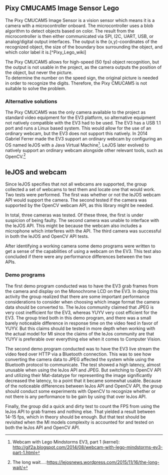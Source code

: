 ## Pixy CMUCAM5 Image Sensor Lego
The Pixy CMUCAM5 Image Sensor is a vision sensor which means it is a camera with a microcontroller onboard. The microcontroller uses a blob algorithm to detect objects based on color. The result from the microcontroller is then either communicated via SPI, I2C, UART, USB, or analog/digital output interfaces. The output is the (x,y)-coordinates of the recognized object, the size of the boundary box surrounding the object, and which color label it is.[^Pixy_Lego_wiki]

The Pixy CMUCAM5 allows for high-speed (50 fps) object recognition, but the output is not usable in the project, as the camera outputs the position of the object, but never the picture.  
To determine the number on the speed sign, the original picture is needed in order to recognize the digits. Therefore, the Pixy CMUCAM5 is not suitable to solve the problem. 

### Alternative solutions
The Pixy CMUCAM5 was the only camera available to the project as standard video equipment for the EV3 platform, so alternative equipment not natively compatible with the EV3 had to be used.
The EV3 has a USB 1.1 port and runs a Linux based system. This would allow for the use of an ordinary webcam, but the EV3 does not support this natively.
In 2014 Gabriel Ferrer made the EV3 support an ordinary webcam by configuring an OS named leJOS with a Java Virtual Machine[^Webcam_with_Lego_Mindstorms_EV3].
LeJOS later evolved to natively support an ordinary webcam alongside other relevant tools, such as OpenCV.[^lejos_091_release]

## leJOS and webcam
Since leJOS specifies that not all webcams are supported, the group collected a set of webcams to test them and locate one that would work. Two tests were performed. The first was whether or not the leJOS webcam API would support the camera. 
The second tested if the camera was supported by the OpenCV webcam API, as this library might be needed.

In total, three cameras was tested.
Of these three, the first is under suspicion of being faulty.
The second camera was unable to interface with the leJOS API. This might be because the webcam also includes a microphone which interferes with the API.
The third camera was successful in both the leJOS and OpenCV API tests.

After identifying a working camera some demo programs were written to get a sense of the capabilities of using a webcam on the EV3. This test also concluded if there were any performance differences between the two APIs.

### Demo programs
The first demo program conducted was to have the EV3 grab frames from the camera and display on the Monochrome LCD on the EV3. In doing this activity the group realized that there are some important performance considerations to consider when choosing which image format the camera data should be converted to. The leJos community claimed that JPEG is very cost inefficient for the EV3, whereas YUYV very cost efficient for the EV3. The group tried both in this demo program, and there was a small barely noticeable difference in response time on the video feed in favor of YUYV. But this claims should be tested in more depth when working with the actual model for MI since the claims of the leJos community are that YUYV is preferable over everything else when it comes to Computer Vision.

The second demo program conducted was to have the EV3 live stream the video feed over HTTP via a Bluetooth connection. This was to see how converting the camera data to JPEG affected the system while using the Bluetooth protocol to communicate. The test showed a high latency, almost unusable when using the leJos API and JPEG. But switching to OpenCV API and utilizing their Mat-datatype for representing the image significantly decreased the latency, to a point that it became somewhat usable. Because of the noticeable differences between leJos API and OpenCV API, the group should conduct some experiments with OpenCV to recognize whether or not there is any performance to be gain by using that over leJos API.

Finally, the group did a quick and dirty test to count the FPS from using the leJos API to grab frames and nothing else. That yielded a result between 14-15 fps, which in theory should be enough. But that test should be revisited when the MI models complexity is accounted for and tested on both the leJos API and OpenCV API.


[^Webcam_with_Lego_Mindstorms_EV3]: Webcam with Lego Mindstorms EV3, part 1 (kernel): http://gjf2a.blogspot.com/2014/08/webcam-with-lego-mindstorms-ev3-part-1.html
[^lejos_091_release]: The long wait….:https://lejosnews.wordpress.com/2015/11/16/the-long-wait/
